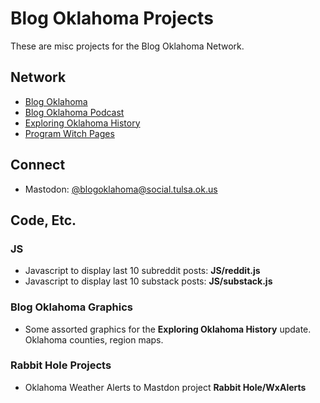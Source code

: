 # Blog Oklahoma Projects

These are misc projects for the Blog Oklahoma Network.

## Network

-  [Blog Oklahoma](https://blogoklahoma.com)
-  [Blog Oklahoma Podcast](https://blogoklahoma.net)
-  [Exploring Oklahoma History](http://blogoklahoma.us)
-  [Program Witch Pages](http://programwitch.com)

## Connect

 - Mastodon: [@blogoklahoma@social.tulsa.ok.us](https://social.tulsa.ok.us/@blogoklahoma)
 
## Code, Etc.

### JS

- Javascript to display last 10 subreddit posts: **JS/reddit.js**
- Javascript to display last 10 substack posts: **JS/substack.js**

### Blog Oklahoma Graphics

- Some assorted graphics for the **Exploring Oklahoma History** update. Oklahoma counties, region maps.  

### Rabbit Hole Projects

- Oklahoma Weather Alerts to Mastdon project **Rabbit Hole/WxAlerts**

